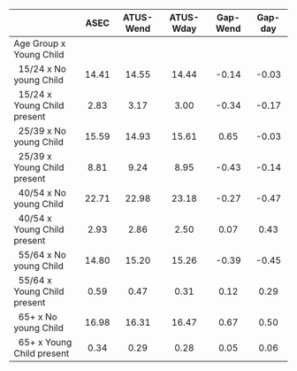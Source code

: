 
|                      |         ASEC |    ATUS-Wend |    ATUS-Wday |     Gap-Wend |      Gap-day |
| -------------------- | :----------: | :----------: | :----------: | :----------: | :----------: |
| Age Group x Young Child |              |              |              |              |              |
| &nbsp;&nbsp;15/24 x No young Child |        14.41 |        14.55 |        14.44 |        -0.14 |        -0.03 |
| &nbsp;&nbsp;15/24 x Young Child present |         2.83 |         3.17 |         3.00 |        -0.34 |        -0.17 |
| &nbsp;&nbsp;25/39 x No young Child |        15.59 |        14.93 |        15.61 |         0.65 |        -0.03 |
| &nbsp;&nbsp;25/39 x Young Child present |         8.81 |         9.24 |         8.95 |        -0.43 |        -0.14 |
| &nbsp;&nbsp;40/54 x No young Child |        22.71 |        22.98 |        23.18 |        -0.27 |        -0.47 |
| &nbsp;&nbsp;40/54 x Young Child present |         2.93 |         2.86 |         2.50 |         0.07 |         0.43 |
| &nbsp;&nbsp;55/64 x No young Child |        14.80 |        15.20 |        15.26 |        -0.39 |        -0.45 |
| &nbsp;&nbsp;55/64 x Young Child present |         0.59 |         0.47 |         0.31 |         0.12 |         0.29 |
| &nbsp;&nbsp;65+ x No young Child |        16.98 |        16.31 |        16.47 |         0.67 |         0.50 |
| &nbsp;&nbsp;65+ x Young Child present |         0.34 |         0.29 |         0.28 |         0.05 |         0.06 |

